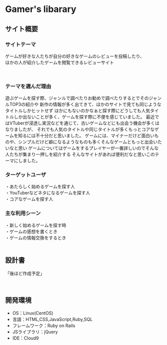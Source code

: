# Gamer's libarary
## サイト概要
### サイトテーマ
ゲームが好きな人たちが自分の好きなゲームのレビューを投稿したり、  
ほかの人が紹介したゲームを閲覧できるレビューサイト

​
### テーマを選んだ理由
遊ぶゲームを探す際、ジャンルで調べたりお勧めで調べたりするとでそのジャンルTOP3の紹介や
新作の情報が多く出てきて、ほかのサイトで見ても同じようなタイトルしかヒットせず
ほかにもないのかなぁと探す際にどうしても人気タイトルしか出ないことが多く、ゲームを探す際に不便を感じていました。
最近ではVTuberが浸透し実況などを通じて、古いゲームなどにも出会う機会が多くはなりましたが、
それでも人気のタイトルや同じタイトルが多くもっとコアなゲームを知るには不十分だと思いました。
ゲームには、マイナーだけど面白いものや、シンプルだけど癖になるようなものも多くそんなゲームともっと出会いたいなと思い
ゲームについてはゲームをするプレイヤーが一番詳しいのでそんな人たちが集まり一押しを紹介する
そんなサイトがあれば便利だなと思いこのテーマにしました。

### ターゲットユーザ
・あたらしく始めるゲームを探す人  
・YouTuberなどネタになるゲームを探す人  
・コアなゲームを探す人  

### 主な利用シーン
・新しく始めるゲームを探す時  
・ゲームの感想を書くとき  
・ゲームの情報交換をするとき  
​
## 設計書
「後ほど作成予定」

​
## 開発環境
- OS：Linux(CentOS)
- 言語：HTML,CSS,JavaScript,Ruby,SQL
- フレームワーク：Ruby on Rails
- JSライブラリ：jQuery
- IDE：Cloud9
​